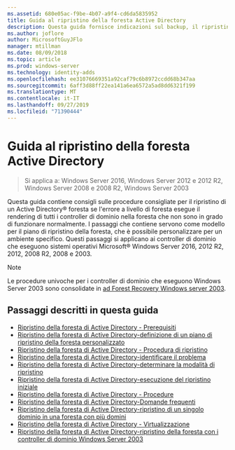```yaml
---
ms.assetid: 680e05ac-f9be-4b07-a9f4-cd6da5835952
title: Guida al ripristino della foresta Active Directory
description: Questa guida fornisce indicazioni sul backup, il ripristino e il ripristino di emergenza di Active Directory.
ms.author: joflore
author: MicrosoftGuyJFlo
manager: mtillman
ms.date: 08/09/2018
ms.topic: article
ms.prod: windows-server
ms.technology: identity-adds
ms.openlocfilehash: ee31076669351a92caf79c6b8972ccdd68b347aa
ms.sourcegitcommit: 6aff3d88ff22ea141a6ea6572a5ad8dd6321f199
ms.translationtype: MT
ms.contentlocale: it-IT
ms.lasthandoff: 09/27/2019
ms.locfileid: "71390444"
---
```

# <a name="active-directory-forest-recovery-guide"></a>Guida al ripristino della foresta Active Directory

>Si applica a: Windows Server 2016, Windows Server 2012 e 2012 R2, Windows Server 2008 e 2008 R2, Windows Server 2003

Questa guida contiene consigli sulle procedure consigliate per il ripristino di un Active Directory® foresta se l'errore a livello di foresta esegue il rendering di tutti i controller di dominio nella foresta che non sono in grado di funzionare normalmente. I passaggi che contiene servono come modello per il piano di ripristino della foresta, che è possibile personalizzare per un ambiente specifico. Questi passaggi si applicano ai controller di dominio che eseguono sistemi operativi Microsoft® Windows Server 2016, 2012 R2, 2012, 2008 R2, 2008 e 2003.  
  
> [!NOTE]
> Le procedure univoche per i controller di dominio che eseguono Windows Server 2003 sono consolidate in [ad Forest Recovery Windows server 2003](AD-Forest-Recovery-Windows-Server-2003.md).  
  
## <a name="steps-outlined-in-this-guide"></a>Passaggi descritti in questa guida
  
- [Ripristino della foresta di Active Directory - Prerequisiti](AD-Forest-Recovery-Prerequisties.md)  
- [Ripristino della foresta di Active Directory-definizione di un piano di ripristino della foresta personalizzato](AD-Forest-Recovery-Devising-a-Plan.md)  
- [Ripristino della foresta di Active Directory - Procedura di ripristino](AD-Forest-Recovery-Steps-For-Restoring.md)
- [Ripristino della foresta di Active Directory-identificare il problema](AD-Forest-Recovery-Identify-the-Problem.md)
- [Ripristino della foresta di Active Directory-determinare la modalità di ripristino](AD-Forest-Recovery-Determine-how-to-Recover.md)
- [Ripristino della foresta di Active Directory-esecuzione del ripristino iniziale](AD-Forest-Recovery-Perform-initial-recovery.md)  
- [Ripristino della foresta di Active Directory - Procedure](AD-Forest-Recovery-Procedures.md)  
- [Ripristino della foresta di Active Directory-Domande frequenti](AD-Forest-Recovery-FAQ.md)  
- [Ripristino della foresta di Active Directory-ripristino di un singolo dominio in una foresta con più domini](AD-Forest-Recovery-Single-Domain-in-Multidomain-Recovery.md)  
- [Ripristino della foresta di Active Directory - Virtualizzazione](AD-Forest-Recovery-Virtualization.md)
- [Ripristino della foresta di Active Directory-ripristino della foresta con i controller di dominio Windows Server 2003](AD-Forest-Recovery-Windows-Server-2003.md)  

